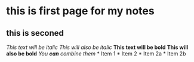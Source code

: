 # this is first page for my notes 
## this is seconed  
*This text will be italic* _This will also be italic_ 
**This text will be bold** __This will also be bold__ _You **can** combine them_ * Item 1 * Item 2  * Item 2a  * Item 2b 
